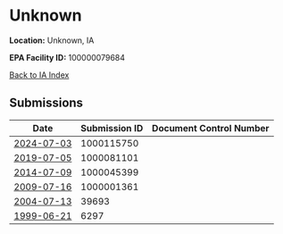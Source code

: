 # Unknown

**Location:** Unknown, IA

**EPA Facility ID:** 100000079684

[Back to IA Index](../../index.md)

## Submissions

| Date | Submission ID | Document Control Number |
|------|--------------|-------------------------|
| [2024-07-03](submissions/1000115750.md) | 1000115750 |  |
| [2019-07-05](submissions/1000081101.md) | 1000081101 |  |
| [2014-07-09](submissions/1000045399.md) | 1000045399 |  |
| [2009-07-16](submissions/1000001361.md) | 1000001361 |  |
| [2004-07-13](submissions/39693.md) | 39693 |  |
| [1999-06-21](submissions/6297.md) | 6297 |  |
